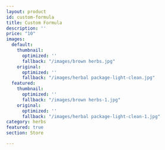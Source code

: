 ```yaml
---
layout: product
id: custom-formula
title: Custom Formula
description: ''
price: "10"
images:
  default:
    thumbnail:
      optimized: ''
      fallback: "/images/brown herbs.jpg"
    original:
      optimized: ''
      fallback: "/images/herbal package-light-clean.jpg"
  featured:
    thumbnail:
      optimized: ''
      fallback: "/images/brown herbs-1.jpg"
    original:
      optimized: ''
      fallback: "/images/herbal package-light-clean-1.jpg"
category: herbs
featured: true
section: Store

---
```

